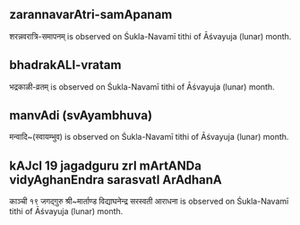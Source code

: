 ## zarannavarAtri-samApanam

शरन्नवरात्रि-समापनम् is observed on Śukla-Navamī tithi of Āśvayuja (lunar) month.



## bhadrakALI-vratam

भद्रकाळी-व्रतम् is observed on Śukla-Navamī tithi of Āśvayuja (lunar) month.



## manvAdi (svAyambhuva)

मन्वादि~(स्वायम्भुव) is observed on Śukla-Navamī tithi of Āśvayuja (lunar) month.



## kAJcI 19 jagadguru zrI mArtANDa vidyAghanEndra sarasvatI ArAdhanA

काञ्ची १९ जगद्गुरु श्री~मार्ताण्ड विद्याघनेन्द्र सरस्वती आराधना is observed on Śukla-Navamī tithi of Āśvayuja (lunar) month.



